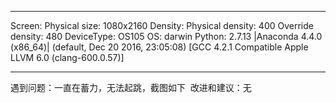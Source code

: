 <!--
感谢提交问题，提交 issue 前请先通过关键字搜索已经存在或解决了的 issue，避免重复提交相同内容。
issue应包含如下几个信息
1. 使用环境 (运行脚本中已包含自动识别功能，复制即可)
2. 遇到问题（如有可能，请详细描述，建议附上截图。不负责的 issue 可能会被 close）
3. 改进建议(可填)
具体实例如下，按照该例进行提交 issue
-->

**********
Screen: Physical size: 1080x2160
Density: Physical density: 400
Override density: 480
DeviceType: OS105
OS: darwin
Python: 2.7.13 |Anaconda 4.4.0 (x86_64)| (default, Dec 20 2016, 23:05:08)
[GCC 4.2.1 Compatible Apple LLVM 6.0 (clang-600.0.57)]
**********
遇到问题：一直在蓄力，无法起跳，截图如下
![]()
改进和建议：无

